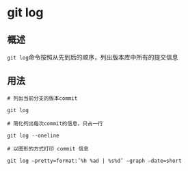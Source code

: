 # git log
## 概述
`git log`命令按照从先到后的顺序，列出版本库中所有的提交信息
## 用法
```
# 列出当前分支的版本commit

git log
```
```
# 简化列出每次commit的信息，只占一行

git log --oneline
```
```
# 以图形的方式打印 commit 信息

git log –pretty=format:’%h %ad | %s%d’ –graph –date=short
```